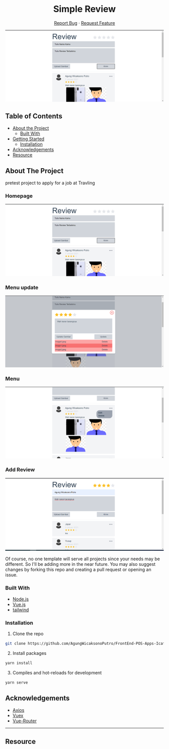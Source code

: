<br />
<p align="center">
  <h1 align="center">Simple Review</h1>

  <p align="center">
    <a href="https://github.com/AgungWicaksonoPutro/FrontEnd-POS-Apps-Icafe/issues">Report Bug</a>
    ·
    <a href="https://github.com/AgungWicaksonoPutro/FrontEnd-POS-Apps-Icafe/issues">Request Feature</a>
  </p>
</p>

![Image Banner](https://github.com/AgungWicaksonoPutro/simple-ratings/blob/main/img/getReview.PNG)

## Table of Contents

- [About the Project](#about-the-project)
  - [Built With](#built-with)
- [Getting Started](#getting-started)
  - [Installation](#installation)
- [Acknowledgements](#acknowledgements)
- [Resource](#Resource)

<!-- ABOUT THE PROJECT -->

## About The Project

pretest project to apply for a job at Travling

### Homepage
![Image Banner](https://github.com/AgungWicaksonoPutro/simple-ratings/blob/main/img/getReview.PNG)
### Menu update
![Image Banner](https://github.com/AgungWicaksonoPutro/simple-ratings/blob/main/img/edit%20menu.PNG)
### Menu
![Image Banner](https://github.com/AgungWicaksonoPutro/simple-ratings/blob/main/img/menu.PNG)
### Add Review
![Image Banner](https://github.com/AgungWicaksonoPutro/simple-ratings/blob/main/img/inputReview.PNG)

Of course, no one template will serve all projects since your needs may be different. So I'll be adding more in the near future. You may also suggest changes by forking this repo and creating a pull request or opening an issue.

### Built With

- [Node.js](https://nodejs.org/en/)
- [Vue.js](https://docs.vuejs.id/)
- [tailwind](https://tailwindcss.com/)

### Installation

1. Clone the repo

```sh
git clone https://github.com/AgungWicaksonoPutro/FrontEnd-POS-Apps-Icafe.git
```

2. Install packages

```sh
yarn install
```

3. Compiles and hot-reloads for development
```sh
yarn serve
```

<!-- ACKNOWLEDGEMENTS -->

## Acknowledgements

- [Axios](https://www.npmjs.com/package/axios)
- [Vuex](https://vuex.vuejs.org/)
- [Vue-Router](https://router.vuejs.org/)

---

## Resource
